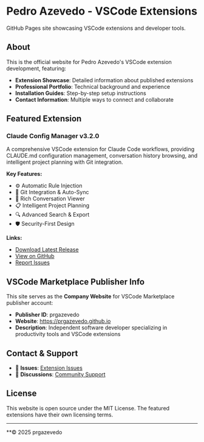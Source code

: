 # Pedro Azevedo - VSCode Extensions

GitHub Pages site showcasing VSCode extensions and developer tools.

## About

This is the official website for Pedro Azevedo's VSCode extension development, featuring:

- **Extension Showcase**: Detailed information about published extensions
- **Professional Portfolio**: Technical background and experience
- **Installation Guides**: Step-by-step setup instructions
- **Contact Information**: Multiple ways to connect and collaborate

## Featured Extension

### Claude Config Manager v3.2.0
A comprehensive VSCode extension for Claude Code workflows, providing CLAUDE.md configuration management, conversation history browsing, and intelligent project planning with Git integration.

**Key Features:**
- ⚙️ Automatic Rule Injection
- 🔄 Git Integration & Auto-Sync  
- 💬 Rich Conversation Viewer
- 📋 Intelligent Project Planning
- 🔍 Advanced Search & Export
- 🛡️ Security-First Design

**Links:**
- [Download Latest Release](https://github.com/prgazevedo/VersionPlanExtension/releases/latest)
- [View on GitHub](https://github.com/prgazevedo/VersionPlanExtension)
- [Report Issues](https://github.com/prgazevedo/VersionPlanExtension/issues)


## VSCode Marketplace Publisher Info

This site serves as the **Company Website** for VSCode Marketplace publisher account:

- **Publisher ID**: prgazevedo  
- **Website**: https://prgazevedo.github.io
- **Description**: Independent software developer specializing in productivity tools and VSCode extensions

## Contact & Support

- 🐛 **Issues**: [Extension Issues](https://github.com/prgazevedo/VersionPlanExtension/issues)
- 💬 **Discussions**: [Community Support](https://github.com/prgazevedo/VersionPlanExtension/discussions)

## License

This website is open source under the MIT License. The featured extensions have their own licensing terms.

---

**© 2025 prgazevedo
